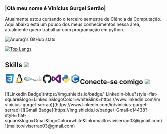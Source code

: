 ### <b>|Olá meu nome é Vinícius Gurgel Serrão|</b>

<p>Atualmente estou cursando o terceiro semestre de Ciência da Computação.
   Aqui abaixo está um pouco dos meus conhecimentos nessa área, atualmente
   quero trabalhar com programação em python.</p>

![Anurag's GitHub stats](https://github-readme-stats.vercel.app/api?username=ViniciusGurgel&show_icons=true&theme=dracula)

[![Top Langs](https://github-readme-stats.vercel.app/api/top-langs/?username=ViniciusGurgel&layout=compact&theme=dracula)](https://github.com/ViniciusGurgel/github-readme-stats)

<h2> Skills <img src = "https://media2.giphy.com/media/QssGEmpkyEOhBCb7e1/giphy.gif?cid=ecf05e47a0n3gi1bfqntqmob8g9aid1oyj2wr3ds3mg700bl&rid=giphy.gif" width = 32px> </h2
<img align="left" alt="HTML5" src="https://github.com/devicons/devicon/blob/master/icons/html5/html5-original.svg" width="30" />
<img align="left" alt="CSS" src="https://github.com/devicons/devicon/blob/master/icons/css3/css3-original.svg" width="30" />
<img align="left" alt="Linux" src="https://github.com/devicons/devicon/blob/master/icons/linux/linux-original.svg" width="30" />
<img align="left" alt="OpenGL" src="https://github.com/devicons/devicon/blob/master/icons/opengl/opengl-original.svg" width="30" />
<img align="left" alt="Mysql" src="https://github.com/devicons/devicon/blob/master/icons/mysql/mysql-original-wordmark.svg" width="30" />
<img align="left" alt="Github" src="https://github.com/devicons/devicon/blob/master/icons/github/github-original.svg" width="30" />
<img align="left" alt="VisualStudio" src="https://github.com/devicons/devicon/blob/master/icons/visualstudio/visualstudio-plain.svg" width="30" />
<img align="left" alt="Python" src="https://github.com/devicons/devicon/blob/master/icons/python/python-original.svg" width="30" />
<img align="left" alt="C" src="https://github.com/devicons/devicon/blob/master/icons/c/c-original.svg" width="30" />


<h2> Conecte-se comigo <img src='https://raw.githubusercontent.com/ShahriarShafin/ShahriarShafin/main/Assets/handshake.gif' width="100px"> </h2>
[![Linkedin Badge](https://img.shields.io/badge/-LinkedIn-blue?style=flat-square&logo=Linkedin&logoColor=white&link=https://www.linkedin.com/in/vinicius-gurgel-serrao)](https://www.linkedin.com/in/vinicius-gurgel-serrao)
[![Gmail Badge](https://img.shields.io/badge/-Gmail-c14438?style=flat-square&logo=Gmail&logoColor=white&link=mailto:viviserrao03@gmail.com)](mailto:viviserrao03@gmail.com)
